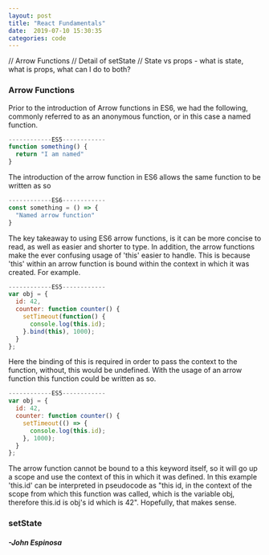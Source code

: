 ```yaml
---
layout: post
title: "React Fundamentals"
date:  2019-07-10 15:30:35
categories: code
---
```

// Arrow Functions 
// Detail of setState
// State vs props - what is state, what is props, what can I do to both?

### Arrow Functions

Prior to the introduction of Arrow functions in ES6, we had the following, commonly referred to as an anonymous function, or in this case a named function.

```javascript
------------ES5------------
function something() {
  return "I am named"
}
```

The introduction of the arrow function in ES6 allows the same function to be written as so

```javascript
------------ES6------------
const something = () => {
  "Named arrow function"
}
```

The key takeaway to using ES6 arrow functions, is it can be more concise to read, as well as easier and shorter to type. In addition, the arrow functions make the ever confusing usage of 'this' easier to handle. This is because 'this' within an arrow function is bound within the context in which it was created. For example. 

```javascript
------------ES5------------
var obj = {
  id: 42,
  counter: function counter() {
    setTimeout(function() {
      console.log(this.id);
    }.bind(this), 1000);
  }
};
```

Here the binding of this is required in order to pass the context to the function, without, this would be undefined. With the usage of an arrow function this function could be written as so. 

```javascript
------------ES5------------
var obj = {
  id: 42,
  counter: function counter() {
    setTimeout(() => {
      console.log(this.id);
    }, 1000);
  }
};
```

The arrow function cannot be bound to a this keyword itself, so it will go up a scope and use the context of this in which it was defined. In this example 'this.id' can be interpreted in pseudocode as "this id, in the context of the scope from which this function was called, which is the variable obj, therefore this.id is obj's id which is 42". Hopefully, that makes sense.  

### setState





#### _-John Espinosa_  